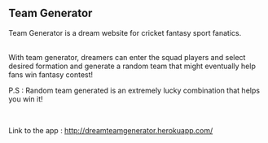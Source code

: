## Team Generator

Team Generator is a dream website for cricket fantasy sport fanatics. </br> </br>


With team generator, dreamers can enter the squad players and select desired formation and generate a random team that might eventually help fans win fantasy contest! </br>

P.S : Random team generated is an extremely lucky combination that helps you win it!


</br>


Link to the app : http://dreamteamgenerator.herokuapp.com/
